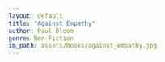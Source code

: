```yaml
---
layout: default
title: "Against Empathy"
author: Paul Bloom
genre: Non-Fiction
im_path: assets/books/against_empathy.jpg
---
```

